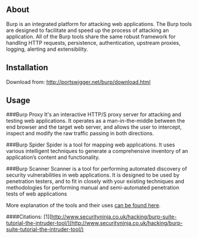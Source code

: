 About
----
Burp is an integrated platform for attacking web applications. The Burp tools are designed to facilitate and speed up the process of attacking an application. All of the Burp tools share the same robust framework for handling HTTP requests, persistence, authentication, upstream proxies, logging, alerting and extensibility.


Installation
----

Download from:
http://portswigger.net/burp/download.html


Usage
----

###Burp Proxy
It's an interactive HTTP/S proxy server for attacking and testing web applications. It operates as a man-in-the-middle between the end browser and the target web server, and allows the user to intercept, inspect and modify the raw traffic passing in both directions.

###Burp Spider 
Spider is a tool for mapping web applications. It uses various intelligent techniques to generate a comprehensive inventory of an application’s content and functionality.

###Burp Scanner
Scanner is a tool for performing automated discovery of security vulnerabilities in web applications. It is designed to be used by penetration testers, and to fit in closely with your existing techniques and methodologies for performing manual and semi-automated penetration tests of web applications

More explanation of the tools and their uses [can be found here](http://www.securityninja.co.uk/hacking/burp-suite-tutorial-the-intruder-tool/).


####Citations:
[1][http://www.securityninja.co.uk/hacking/burp-suite-tutorial-the-intruder-tool/](http://www.securityninja.co.uk/hacking/burp-suite-tutorial-the-intruder-tool/)